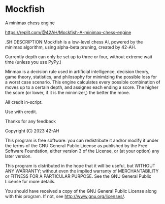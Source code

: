 # Mockfish

A minimax chess engine

https://replit.com/@42AH/Mockfish-A-minimax-chess-engine

.SH DESCRIPTION
Mockfish is a low-level chess AI, powered by the minimax algorithm, using alpha-beta pruning, created by 42-AH.

Currently depth can only be set up to three or four, without extreme wait time (unless you use PyPy.)

Minmax is a decision rule used in artificial intelligence, decision theory, game theory, statistics, and philosophy for minimizing the possible loss for a worst case scenario.
This engine calculates every possible combination of moves up to a certain depth, and assignes each ending a score. The higher the score (or lower, if it is the minimizer,) the better the move. 


All credit in-script.

Use with credit.

Thanks for any feedback


Copyright (C) 2023 42-AH

This program is free software: you can redistribute it and/or modify
it under the terms of the GNU General Public License as published by
the Free Software Foundation, either version 3 of the License, or
(at your option) any later version.

This program is distributed in the hope that it will be useful,
but WITHOUT ANY WARRANTY; without even the implied warranty of
MERCHANTABILITY or FITNESS FOR A PARTICULAR PURPOSE.  See the
GNU General Public License for more details.

You should have received a copy of the GNU General Public License
along with this program.  If not, see <http://www.gnu.org/licenses/>.

